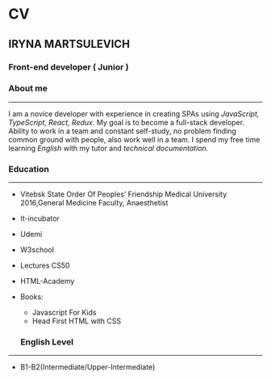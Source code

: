 # CV #
## IRYNA MARTSULEVICH ##
### Front-end developer ( Junior ) ###
### About me ###
***
 I am a novice developer with experience in creating SPAs using _JavaScript, TypeScript, React, Redux._ 
 My goal is to become a full-stack developer. 
 Ability to work in a team and constant self-study, no problem finding common ground with people, also work well in a team. 
 I spend my free time learning _English_ with my tutor and _technical documentation._

### Education ###
***
* Vitebsk State Order Of Peoples’ Friendship Medical University 2016,General Medicine Faculty, Anaesthetist
*  It-incubator
*  Udemi
*  W3school
*  Lectures CS50
*  HTML-Academy
*  Books: 
   *  Javascript For Kids
   *  Head First HTML with CSS

   ### English Level ###
***
* B1-B2(Intermediate/Upper-Intermediate)